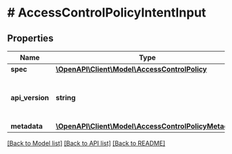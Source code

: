 # # AccessControlPolicyIntentInput

## Properties

Name | Type | Description | Notes
------------ | ------------- | ------------- | -------------
**spec** | [**\OpenAPI\Client\Model\AccessControlPolicy**](AccessControlPolicy.md) |  |
**api_version** | **string** | API Version of the Nutanix v3 API framework. | [optional] [default to '3.1.0']
**metadata** | [**\OpenAPI\Client\Model\AccessControlPolicyMetadata**](AccessControlPolicyMetadata.md) |  |

[[Back to Model list]](../../README.md#models) [[Back to API list]](../../README.md#endpoints) [[Back to README]](../../README.md)
